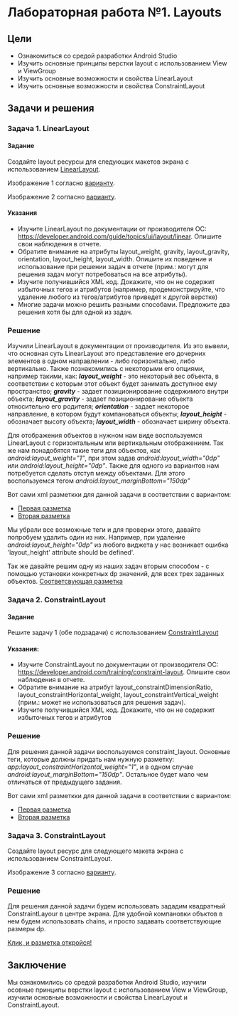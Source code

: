 # Лабораторная работа №1. Layouts


## Цели
* Ознакомиться со средой разработки Android Studio
* Изучить основные принципы верстки layout с использованием View и ViewGroup
* Изучить основные возможности и свойства LinearLayout
* Изучить основные возможности и свойства ConstraintLayout

## Задачи и решения
### Задача 1.  LinearLayout
#### Задание
Создайте layout ресурсы для следующих макетов экрана с использованием [LinearLayout](https://developer.android.com/guide/topics/ui/layout/linear).

Изображение 1 согласно [варианту](https://github.com/OrlovDiga/android-lectures/blob/master/labs/01/linear/14.png).

Изображение 2 согласно [варианту](https://github.com/OrlovDiga/android-lectures/blob/master/labs/01/linear/01.png).

#### Указания
* Изучите LinearLayout по документации от производителя ОС: https://developer.android.com/guide/topics/ui/layout/linear. Опишите свои наблюдения в отчете.
* Обратите внимание на атрибуты layout_weight, gravity, layout_gravity, orientation, layout_height, layout_width. Опишите их поведение и использование при решении задач в отчете (прим.: могут для решения задач могут потребоваться на все атрибуты).
* Изучите получившийся XML код. Докажите, что он не содержит избыточных тегов и атрибутов (например, продемонстрируйте, что удаление любого из тегов/атрибутов приведет к другой верстке)
* Многие задачи можно решить разными способами. Предложите два решения хотя бы для одной из задач.

### Решение

Изучили LinearLayout в документации от производителя. Из это вывели, что основная суть LinearLayout это представление его дочерних элементов в одном направлении - либо горизонтально, либо вертикально. Также познакомились с некоторыми его опциями, например такими, как:
**_layout_weight_** - это некоторый вес объекта, в соответствии с которым этот объект будет занимать доступное ему пространство; __*gravity*__ - задает позиционирование содержимого внутри объекта; __*layout_gravity*__ - задает позиционирование объекта относительно его родителя; __*orientation*__ - задает некоторое направление, в котором будут компановаться объекты; __*layout_height*__ - обозначает высоту объекта; __*layout_width*__ - обозначает ширину объекта.

Для отображения объектов в нужном нам виде воспользуемся LinearLayout c горизонтальным или вертикальным отображением. Так же нам понадобятся такие теги для объектов, как *android:layout_weight="1"*, при этом задав *android:layout_width="0dp"* или *android:layout_height="0dp"*. Также для одного из вариантов нам потребуется сделать отступ между объектами. Для этого воспользуемся тегом *android:layout_marginBottom="150dp"*

Вот сами xml разметкки для данной задачи в соответствии с вариантом:
* [Первая разметка](https://github.com/OrlovDiga/University-Android-Tasks/blob/master/app/src/main/res/layout/lab_1th_task_1th_var_14th.xml)
* [Вторая разметка](https://github.com/OrlovDiga/University-Android-Tasks/blob/master/app/src/main/res/layout/lab_1th_task_1th_var_1th.xml)

Мы убрали все возможные теги и для проверки этого, давайте попробуем удалить один из них. Например, при удаление _android:layout_height="0dp"_ из любого виджета у нас возникает ошибка 'layout_height' attribute should be defined'.

Так же давайте решим одну из наших задач вторым способом - с помощью установки конкретных dp значений, для всех трех заданных объектов.
[Соответсвующая разметка](https://github.com/OrlovDiga/University-Android-Tasks/blob/master/app/src/main/res/layout/lab_1th_task_1th_var_1th_version_2.xml)

### Задача 2. ConstraintLayout
#### Задание
Решите задачу 1 (обе подзадачи) с использованием [ConstraintLayout](https://developer.android.com/training/constraint-layout)

#### Указания:
* Изучите ConstraintLayout по документации от производителя ОС: https://developer.android.com/training/constraint-layout. Опишите свои наблюдения в отчете.
* Обратите внимание на атрибут layout_constraintDimensionRatio, layout_constraintHorizontal_weight, layout_constraintVertical_weight (прим.: может не использоваться для решения задач).
* Изучите получившийся XML код. Докажите, что он не содержит избыточных тегов и атрибутов

### Решение

Для решения данной задачи воспользуемся constraint_layout. Основные теги, которые должны придать нам нужную разметку: *app:layout_constraintHorizontal_weight="1"*, и в одном случае *android:layout_marginBottom="150dp"*. Остальное будет мало чем отличаться от предыдущего задания.

Вот сами xml разметкки для данной задачи в соответствии с вариантом:
* [Первая разметка](https://github.com/OrlovDiga/University-Android-Tasks/blob/master/app/src/main/res/layout/lab_1th_task_2th_var_14_th.xml)
* [Вторая разметка](https://github.com/OrlovDiga/University-Android-Tasks/blob/master/app/src/main/res/layout/lab_1th_task_2th_var_1th.xml)

### Задача 3. ConstraintLayout
Создайте layout ресурс для следующего макета экрана с использованием ConstraintLayout.

Изображение 3 согласно [варианту](https://github.com/OrlovDiga/android-lectures/blob/master/labs/01/constraint/lab01_constraint_v14.png).

### Решение

Для решения данной задачи будем использовать зададим квадратный ConstraintLayour в центре экрана. Для удобной компановки объктов в нем будем использовать chains, и просто задавать соответствующие размеры dp.

[Клик, и разметка откройся!](https://github.com/OrlovDiga/University-Android-Tasks/blob/master/app/src/main/res/layout/lab_1th_task_3th_var_14_th.xml)

## Заключение
Мы ознакомились со средой разработки Android Studio, изучили осовные принципы верстки layout с использованием View и ViewGroup, изучили основные возможности и свойства LinearLayout и ConstraintLayout.
